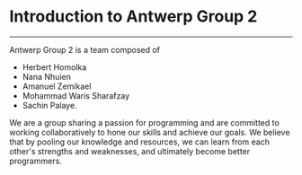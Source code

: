 # Introduction to Antwerp Group 2

---

Antwerp Group 2 is a team composed of

- Herbert Homolka
- Nana Nhuien
- Amanuel Zemikael
- Mohammad Waris Sharafzay
- Sachin Palaye.

We are a group sharing a passion for programming and are committed to working
collaboratively to hone our skills and achieve our goals. We believe that by
pooling our knowledge and resources, we can learn from each other's strengths
and weaknesses, and ultimately become better programmers.
